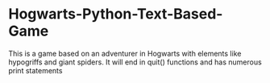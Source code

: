 # Hogwarts-Python-Text-Based-Game
This is a game based on an adventurer in Hogwarts with elements like hypogriffs and giant spiders. It will end in quit() functions and has numerous print statements
